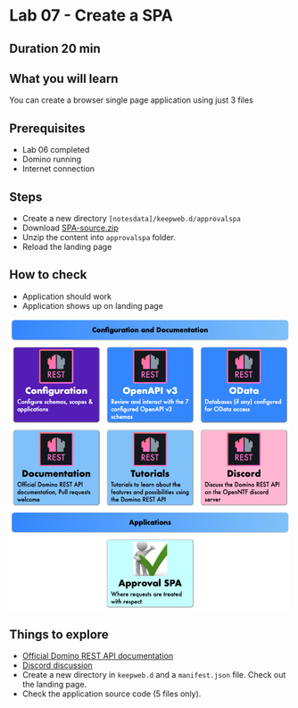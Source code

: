 # Lab 07 - Create a SPA

## Duration 20 min

## What you will learn

You can create a browser single page application using just 3 files

## Prerequisites

- Lab 06 completed
- Domino running
- Internet connection

## Steps

- Create a new directory `[notesdata]/keepweb.d/approvalspa`
- Download [SPA-source.zip](../downloads/SPA-source.zip)
- Unzip the content into `approvalspa` folder.
- Reload the landing page

## How to check

- Application should work
- Application shows up on landing page

![Approval SPA](img/ApprovalSPA.png)

## Things to explore

- [Official Domino REST API documentation](https://opensource.hcltechsw.com/Domino-rest-api/index.html)
- [Discord discussion](https://discord.com/invite/jmRHpDRnH4)
- Create a new directory in `keepweb.d` and a `manifest.json` file. Check out the landing page.
- Check the application source code (5 files only).
